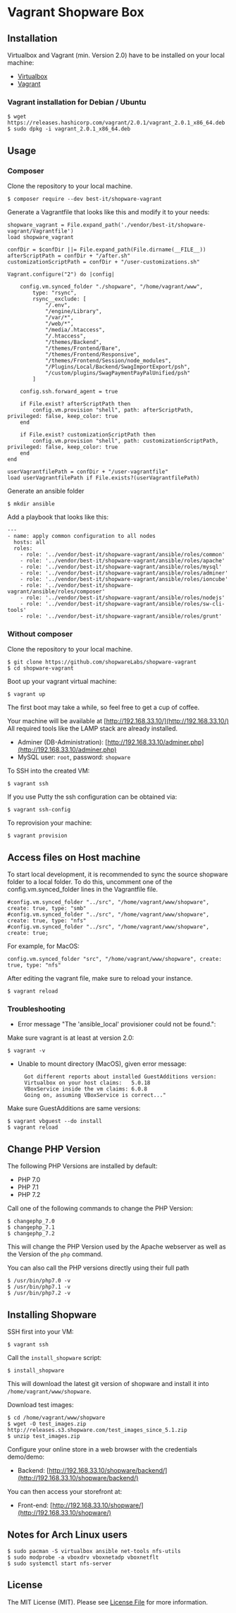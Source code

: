 Vagrant Shopware Box
====================

## Installation

Virtualbox and Vagrant (min. Version 2.0) have to be installed on your local machine:

 - [Virtualbox](https://www.virtualbox.org/wiki/Downloads)
 - [Vagrant](https://www.vagrantup.com/downloads.html)

### Vagrant installation for Debian / Ubuntu
 
    $ wget https://releases.hashicorp.com/vagrant/2.0.1/vagrant_2.0.1_x86_64.deb
    $ sudo dpkg -i vagrant_2.0.1_x86_64.deb
    
## Usage

### Composer

Clone the repository to your local machine.

    $ composer require --dev best-it/shopware-vagrant
    
Generate a Vagrantfile that looks like this and modify it to your needs:
```
shopware_vagrant = File.expand_path('./vendor/best-it/shopware-vagrant/Vagrantfile')
load shopware_vagrant

confDir = $confDir ||= File.expand_path(File.dirname(__FILE__))
afterScriptPath = confDir + "/after.sh"
customizationScriptPath = confDir + "/user-customizations.sh"

Vagrant.configure("2") do |config|

    config.vm.synced_folder "./shopware", "/home/vagrant/www",
        type: "rsync",
        rsync__exclude: [
            "/.env",
            "/engine/Library",
            "/var/*",
            "/web/*",
            "/media/.htaccess",
            "/.htaccess",
            "/themes/Backend",
            "/themes/Frontend/Bare",
            "/themes/Frontend/Responsive",
            "/themes/Frontend/Session/node_modules",
            "/Plugins/Local/Backend/SwagImportExport/psh",
            "/custom/plugins/SwagPaymentPayPalUnified/psh"
        ]

    config.ssh.forward_agent = true

    if File.exist? afterScriptPath then
        config.vm.provision "shell", path: afterScriptPath, privileged: false, keep_color: true
    end

    if File.exist? customizationScriptPath then
        config.vm.provision "shell", path: customizationScriptPath, privileged: false, keep_color: true
    end
end

userVagrantfilePath = confDir + "/user-vagrantfile"
load userVagrantfilePath if File.exists?(userVagrantfilePath)
```

Generate an ansible folder

    $ mkdir ansible

Add a playbook that looks like this:
```
---
- name: apply common configuration to all nodes
  hosts: all
  roles:
    - role: '../vendor/best-it/shopware-vagrant/ansible/roles/common'
    - role: '../vendor/best-it/shopware-vagrant/ansible/roles/apache'
    - role: '../vendor/best-it/shopware-vagrant/ansible/roles/mysql'
    - role: '../vendor/best-it/shopware-vagrant/ansible/roles/adminer'
    - role: '../vendor/best-it/shopware-vagrant/ansible/roles/ioncube'
    - role: '../vendor/best-it/shopware-vagrant/ansible/roles/composer'
    - role: '../vendor/best-it/shopware-vagrant/ansible/roles/nodejs'
    - role: '../vendor/best-it/shopware-vagrant/ansible/roles/sw-cli-tools'
    - role: '../vendor/best-it/shopware-vagrant/ansible/roles/grunt'
```

### Without composer

Clone the repository to your local machine.

    $ git clone https://github.com/shopwareLabs/shopware-vagrant
    $ cd shopware-vagrant

Boot up your vagrant virtual machine:

    $ vagrant up

The first boot may take a while, so feel free to get a cup of coffee.

Your machine will be available at [http://192.168.33.10/](http://192.168.33.10/)
All required tools like the LAMP stack are already installed.

- Adminer (DB-Administration): [http://192.168.33.10/adminer.php](http://192.168.33.10/adminer.php)
- MySQL user: `root`, password: `shopware`

To SSH into the created VM:

    $ vagrant ssh

If you use Putty the ssh configuration can be obtained via:

    $ vagrant ssh-config

To reprovision your machine:

    $ vagrant provision
    
## Access files on Host machine

To start local development, it is recommended to sync the source shopware folder to a local folder.
To do this, uncomment one of the config.vm.synced_folder lines in the Vagrantfile file.

    #config.vm.synced_folder "../src", "/home/vagrant/www/shopware", create: true, type: "smb"
    #config.vm.synced_folder "../src", "/home/vagrant/www/shopware", create: true, type: "nfs"
    #config.vm.synced_folder "../src", "/home/vagrant/www/shopware", create: true;
    
For example, for MacOS:

    config.vm.synced_folder "src", "/home/vagrant/www/shopware", create: true, type: "nfs"

After editing the vagrant file, make sure to reload your instance.

    $ vagrant reload

### Troubleshooting

- Error message "The 'ansible_local' provisioner could not be found.":

Make sure vagrant is at least at version 2.0:

    $ vagrant -v
    
- Unable to mount directory (MacOS), given error message:

        Got different reports about installed GuestAdditions version:
        Virtualbox on your host claims:   5.0.18
        VBoxService inside the vm claims: 6.0.8
        Going on, assuming VBoxService is correct..."
 
Make sure GuestAdditions are same versions:
 
    $ vagrant vbguest --do install    
    $ vagrant reload

## Change PHP Version

The following PHP Versions are installed by default:

 - PHP 7.0
 - PHP 7.1
 - PHP 7.2

Call one of the following commands to change the PHP Version:
 
    $ changephp_7.0
    $ changephp_7.1
    $ changephp_7.2

This will change the PHP Version used by the Apache webserver as well as the Version of the `php` command.

You can also call the PHP versions directly using their full path

    $ /usr/bin/php7.0 -v
    $ /usr/bin/php7.1 -v
    $ /usr/bin/php7.2 -v

## Installing Shopware

SSH first into your VM:

    $ vagrant ssh

Call the `install_shopware` script:

    $ install_shopware
    
This will download the latest git version of shopware and install it into `/home/vagrant/www/shopware`.

Download test images:

    $ cd /home/vagrant/www/shopware
    $ wget -O test_images.zip http://releases.s3.shopware.com/test_images_since_5.1.zip
    $ unzip test_images.zip

Configure your online store in a web browser with the credentials demo/demo:

- Backend: [http://192.168.33.10/shopware/backend/](http://192.168.33.10/shopware/backend/)

You can then access your storefront at:

- Front-end: [http://192.168.33.10/shopware/](http://192.168.33.10/shopware/)

## Notes for Arch Linux users

    $ sudo pacman -S virtualbox ansible net-tools nfs-utils
    $ sudo modprobe -a vboxdrv vboxnetadp vboxnetflt
    $ sudo systemctl start nfs-server

## License

The MIT License (MIT). Please see [License File](LICENSE) for more information.
